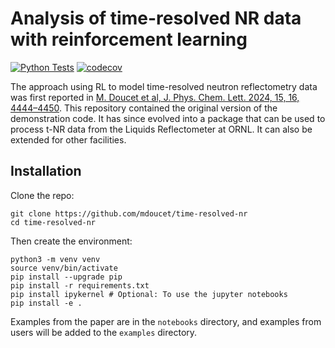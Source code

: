 # Analysis of time-resolved NR data with reinforcement learning

[![Python Tests](https://github.com/mdoucet/time-resolved-nr/actions/workflows/python-test.yml/badge.svg)](https://github.com/mdoucet/time-resolved-nr/actions/workflows/python-test.yml)
[![codecov](https://codecov.io/gh/mdoucet/time-resolved-nr/branch/main/graph/badge.svg)](https://codecov.io/gh/mdoucet/time-resolved-nr)

The approach using RL to model time-resolved neutron reflectometry data was first reported
in [M. Doucet et al, J. Phys. Chem. Lett. 2024, 15, 16, 4444–4450](https://pubs.acs.org/doi/abs/10.1021/acs.jpclett.4c00467). This repository contained the original version of the demonstration code. 
It has since evolved into a package that can be used to process t-NR data from the Liquids Reflectometer at ORNL.
It can also be extended for other facilities.


## Installation

Clone the repo:
```
git clone https://github.com/mdoucet/time-resolved-nr
cd time-resolved-nr
```

Then create the environment:
```
python3 -m venv venv
source venv/bin/activate
pip install --upgrade pip
pip install -r requirements.txt
pip install ipykernel # Optional: To use the jupyter notebooks
pip install -e .
```

Examples from the paper are in the `notebooks` directory, and examples from users will be added to
the `examples` directory.
